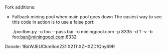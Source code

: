 Fork additions:
  * Fallback mining pool when main pool goes down
    The easiest way to see this code in action is to use a false port:
  
    ./poclbm.py -u foo --pass bar -o miningpool.com -p 8335 -d 1 -v -b foo:bar@miningpool.com:8332

Donate: 1BdWJEUCkm6on231iX2ThXZHXZDfQny69R
